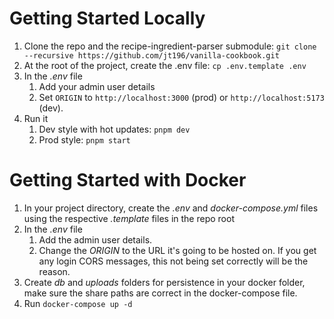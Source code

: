 # Getting Started Locally

1. Clone the repo and the recipe-ingredient-parser submodule: `git clone --recursive https://github.com/jt196/vanilla-cookbook.git`
2. At the root of the project, create the .env file: `cp .env.template .env`
3. In the _.env_ file
   1. Add your admin user details
   2. Set `ORIGIN` to `http://localhost:3000` (prod) or `http://localhost:5173` (dev).
4. Run it
   1. Dev style with hot updates: `pnpm dev`
   2. Prod style: `pnpm start`

# Getting Started with Docker

1. In your project directory, create the _.env_ and _docker-compose.yml_ files using the respective _.template_ files in the repo root
2. In the _.env_ file
   1. Add the admin user details.
   2. Change the _ORIGIN_ to the URL it's going to be hosted on. If you get any login CORS messages, this not being set correctly will be the reason.
3. Create _db_ and _uploads_ folders for persistence in your docker folder, make sure the share paths are correct in the docker-compose file.
4. Run `docker-compose up -d`
